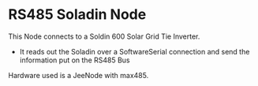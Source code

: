# RS485 Soladin Node

This Node connects to a Soldin 600 Solar Grid Tie Inverter.
- It reads out the Soladin over a SoftwareSerial connection and send the information put on the RS485 Bus

Hardware used is a JeeNode with max485.